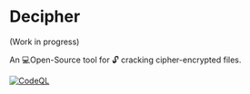 # Decipher

(Work in progress)

An 💻Open-Source tool for 🔓 cracking cipher-encrypted files.

[![CodeQL](https://github.com/aswinmurali-io/decipher/actions/workflows/codeql-analysis.yml/badge.svg)](https://github.com/aswinmurali-io/decipher/actions/workflows/codeql-analysis.yml)
